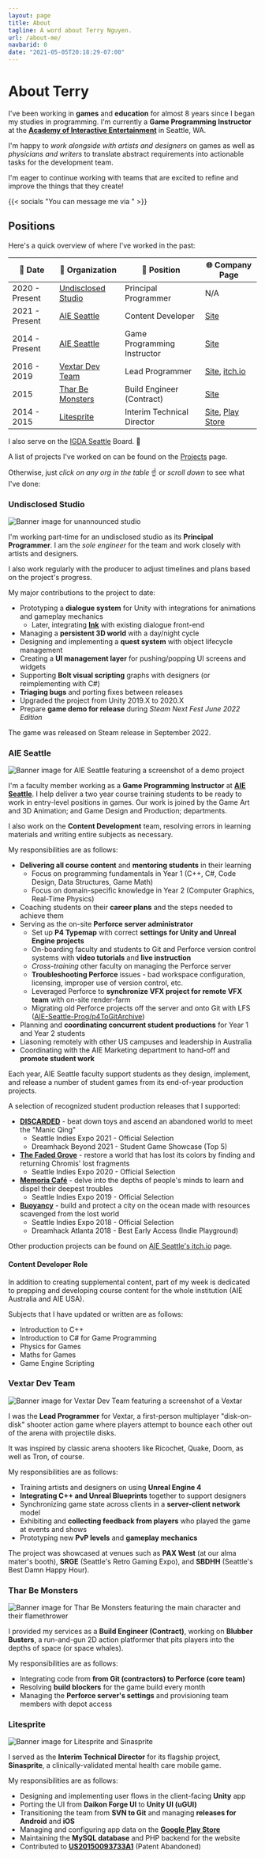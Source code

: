 ```yaml
---
layout: page
title: About
tagline: A word about Terry Nguyen.
url: /about-me/
navbarid: 0
date: "2021-05-05T20:18:29-07:00"
---
```


# About Terry

I've been working in **games** and **education** for almost 8 years since I
began my studies in programming. I'm currently a **Game Programming Instructor**
at the [**Academy of Interactive Entertainment**](https://seattle.aie.edu/) in Seattle, WA.

I'm happy to _work alongside with artists and designers_ on games as well as
_physicians and writers_ to translate abstract requirements into actionable
tasks for the development team.

I'm eager to continue working with teams that are excited to refine and improve
the things that they create!

{{< socials "You can message me via " >}}

## Positions

Here's a quick overview of where I've worked in the past:

📅 Date        | 🏢 Organization                           | 👔 Position                 | 🌐 Company Page
---------------|-------------------------------------------|-----------------------------|---------------------------------------------
2020 - Present | [Undisclosed Studio](#undisclosed-studio) | Principal Programmer        | N/A
2021 - Present | [AIE Seattle](#aie-seattle)               | Content Developer           | [Site](https://seattle.aie.edu)
2014 - Present | [AIE Seattle](#content-developer-role)    | Game Programming Instructor | [Site](https://seattle.aie.edu)
2016 - 2019    | [Vextar Dev Team](#vextar-dev-team)       | Lead Programmer             | [Site](https://vextar.xyz/), [itch.io](https://vextardevteam.itch.io/vextar)
2015           | [Thar Be Monsters](#thar-be-monsters)     | Build Engineer (Contract)   | [Site](https://thar-be-monsters.tumblr.com/)
2014 - 2015    | [Litesprite](#litesprite)                 | Interim Technical Director  | [Site](https://litesprite.com/), [Play Store](https://play.google.com/store/apps/details?id=com.litesprite.sinaspritepro)

I also serve on the [IGDA Seattle](https://igdaseattle.org/) Board. 💖

A list of projects I've worked on can be found on the [Projects](/projects/) page.

Otherwise, just _click on any org in the table_ ☝️ or _scroll down_ to see what I've done:

### Undisclosed Studio
![Banner image for unannounced studio](/posts/about/unannounced.png)

I'm working part-time for an undisclosed studio as its **Principal Programmer**.
I am the _sole engineer_ for the team and work closely with artists and designers.

I also work regularly with the producer to adjust timelines and plans based on
the project's progress.

My major contributions to the project to date:

- Prototyping a **dialogue system** for Unity with integrations for animations and gameplay mechanics
  - Later, integrating [**Ink**](https://github.com/inkle/ink) with existing dialogue front-end
- Managing a **persistent 3D world** with a day/night cycle
- Designing and implementing a **quest system** with object lifecycle management
- Creating a **UI management layer** for pushing/popping UI screens and widgets
- Supporting **Bolt visual scripting** graphs with designers (or reimplementing with C#)
- **Triaging bugs** and porting fixes between releases
- Upgraded the project from Unity 2019.X to 2020.X
- Prepare **game demo for release** during _Steam Next Fest June 2022 Edition_

The game was released on Steam release in September 2022.

### AIE Seattle
![Banner image for AIE Seattle featuring a screenshot of a demo project](/posts/about/aie_seattle.png)

I'm a faculty member working as a **Game Programming Instructor** at [**AIE
Seattle**](https://seattle.aie.edu). I help deliver a two year course training
students to be ready to work in entry-level positions in games. Our work is
joined by the Game Art and 3D Animation; and Game Design and Production;
departments.

I also work on the **Content Development** team, resolving errors in learning
materials and writing entire subjects as necessary.

My responsibilities are as follows:

- **Delivering all course content** and **mentoring students** in their learning
  - Focus on programming fundamentals in Year 1 (C++, C#, Code Design, Data Structures, Game Math)
  - Focus on domain-specific knowledge in Year 2 (Computer Graphics, Real-Time Physics)
- Coaching students on their **career plans** and the steps needed to achieve them
- Serving as the on-site **Perforce server administrator**
  - Set up **P4 Typemap** with correct **settings for Unity and Unreal Engine projects**
  - On-boarding faculty and students to Git and Perforce version control systems with **video tutorials** and **live instruction**
  - _Cross-training_ other faculty on managing the Perforce server
  - **Troubleshooting Perforce** issues - bad workspace configuration, licensing, improper use of version control, etc.
  - Leveraged Perforce to **synchronize VFX project for remote VFX team** with on-site render-farm
  - Migrating old Perforce projects off the server and onto Git with LFS ([AIE-Seattle-Prog/p4ToGitArchive](https://github.com/AIE-Seattle-Prog/p4ToGitArchive))
- Planning and **coordinating concurrent student productions** for Year 1 and Year 2 students
- Liasoning remotely with other US campuses and leadership in Australia
- Coordinating with the AIE Marketing department to hand-off and **promote student work**

Each year, AIE Seattle faculty support students as they design, implement, and
release a number of student games from its end-of-year production projects.

A selection of recognized student production releases that I supported:

- [**DISCARDED**](https://aieseattle.itch.io/discarded) - beat down toys and ascend an abandoned world to meet the "Manic Qing"
  - Seattle Indies Expo 2021 - Official Selection
  - Dreamhack Beyond 2021 - Student Game Showcase (Top 5)
- [**The Faded Grove**](https://aieseattle.itch.io/fadedgrove) - restore a world that has lost its colors by finding and returning Chromis' lost fragments
  - Seattle Indies Expo 2020 - Official Selection
- [**Memoria Café**](https://chumpette-visual.itch.io/memoria-cafe) - delve into the depths of people's minds to learn and dispel their deepest troubles
  - Seattle Indies Expo 2019 - Official Selection
- [**Buoyancy**](https://store.steampowered.com/app/1012610/Buoyancy/) - build and protect a city on the ocean made with resources scavenged from the lost world
  - Seattle Indies Expo 2018 - Official Selection
  - Dreamhack Atlanta 2018 - Best Early Access (Indie Playground)

Other production projects can be found on [AIE Seattle's itch.io](https://aieseattle.itch.io/) page.

#### Content Developer Role

In addition to creating supplemental content, part of my week is dedicated to
prepping and developing course content for the whole institution (AIE Australia
and AIE USA).

Subjects that I have updated or written are as follows:

- Introduction to C++
- Introduction to C# for Game Programming
- Physics for Games
- Maths for Games
- Game Engine Scripting

### Vextar Dev Team
![Banner image for Vextar Dev Team featuring a screenshot of a Vextar](/posts/about/vextar.png)

I was the **Lead Programmer** for Vextar, a first-person multiplayer "disk-on-disk"
shooter action game where players attempt to bounce each other out of the arena
with projectile disks.

It was inspired by classic arena shooters like Ricochet, Quake, Doom, as well as
Tron, of course.

My responsibilities are as follows:

- Training artists and designers on using **Unreal Engine 4**
- **Integrating C++ and Unreal Blueprints** together to support designers
- Synchronizing game state across clients in a **server-client network** model
- Exhibiting and **collecting feedback from players** who played the game at events and shows
- Prototyping new **PvP levels** and **gameplay mechanics**

The project was showcased at venues such as **PAX West** (at our alma mater's
booth), **SRGE** (Seattle's Retro Gaming Expo), and **SBDHH** (Seattle's Best Damn Happy
Hour).

<!--
<div class="flt-right">

Key      | Value
---------|--------------------
Website  | https://vextar.xyz/
Date     | 2016 - 2019
Position | Lead Programmer

</div>
-->

### Thar Be Monsters
![Banner image for Thar Be Monsters featuring the main character and their flamethrower](/posts/about/tharbemonsters.png)

I provided my services as a **Build Engineer (Contract)**, working on **Blubber
Busters**, a run-and-gun 2D action platformer that pits players into the depths
of space (or space whales).

My responsibilities are as follows:

- Integrating code from **from Git (contractors) to Perforce (core team)**
- Resolving **build blockers** for the game build every month
- Managing the **Perforce server's settings** and provisioning team members with depot access

### Litesprite
![Banner image for Litesprite and Sinasprite](/posts/about/litesprite.png)

I served as the **Interim Technical Director** for its flagship project,
**Sinasprite**, a clinically-validated mental health care mobile game.

My responsibilities are as follows:

- Designing and implementing user flows in the client-facing **Unity** app
- Porting the UI from **Daikon Forge UI** to **Unity UI (uGUI)**
- Transitioning the team from **SVN to Git** and managing **releases for Android** and **iOS**
- Managing and configuring app data on the [**Google Play Store**](https://play.google.com/store/apps/details?id=com.litesprite.sinaspritepro)
- Maintaining the **MySQL database** and PHP backend for the website
- Contributed to [**US20150093733A1**](https://patents.google.com/patent/US20150093733A1/) (Patent Abandoned)
